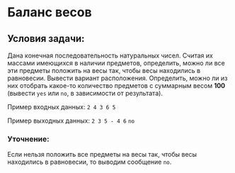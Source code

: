 # Баланс весов
## Условия задачи:
Дана конечная последовательность натуральных чисел. Считая их массами имеющихся в наличии предметов, определить, можно ли все эти предметы положить на весы так, чтобы весы находились в равновесии. Вывести вариант расположения. Определить, можно ли из них отобрать какое-то количество предметов с суммарным весом **100** (вывести `yes` или `no`, в зависимости от результата).

Пример входных данных: `2 4 3 6 5`

Пример выходных данных: `2 3 5 - 4 6` `no`
### Уточнение:
Если нельзя положить все предметы на весы так, чтобы весы находились в равновесии, то выводим сообщение `no`.
